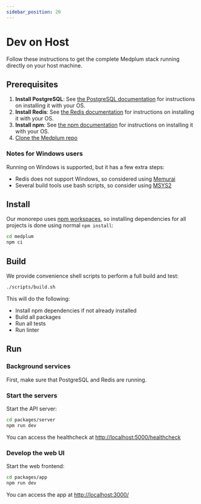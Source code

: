 ```yaml
---
sidebar_position: 20
---
```


# Dev on Host

Follow these instructions to get the complete Medplum stack running directly on your host machine.

## Prerequisites

1. **Install PostgreSQL**: See [the PostgreSQL documentation](https://www.postgresql.org/download/) for instructions on installing it with your OS.
2. **Install Redis**: See [the Redis documentation](https://redis.io/download) for instructions on installing it with your OS.
3. **Install npm**: See [the npm documentation](https://docs.npmjs.com/downloading-and-installing-node-js-and-npm) for instructions on installing it with your OS.
4. [Clone the Medplum repo](./clone-the-repo)

### Notes for Windows users

Running on Windows is supported, but it has a few extra steps:

- Redis does not support Windows, so considered using [Memurai](https://www.memurai.com/)
- Several build tools use bash scripts, so consider using [MSYS2](https://www.msys2.org/)

## Install

Our monorepo uses [npm workspaces](https://docs.npmjs.com/cli/v7/using-npm/workspaces), so installing dependencies for all projects is done using normal `npm install`:

```sh
cd medplum
npm ci
```

## Build

We provide convenience shell scripts to perform a full build and test:

```sh
./scripts/build.sh
```

This will do the following:

- Install npm dependencies if not already installed
- Build all packages
- Run all tests
- Run linter

## Run

### Background services

First, make sure that PostgreSQL and Redis are running.

### Start the servers

Start the API server:

```sh
cd packages/server
npm run dev
```

You can access the healthcheck at <http://localhost:5000/healthcheck>

### Develop the web UI

Start the web frontend:

```sh
cd packages/app
npm run dev
```

You can access the app at <http://localhost:3000/>
